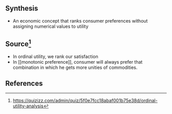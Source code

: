 ## Synthesis
- An economic concept that ranks consumer preferences without assigning numerical values to utility
## Source[^1]
- In ordinal utility, we rank our satisfaction
- In [[monotonic preference]], consumer will always prefer that combination in which he gets more unities of commodities. 
## References

[^1]: https://quizizz.com/admin/quiz/5f0e7fcc18abaf001b75e38d/ordinal-utility-analysis
